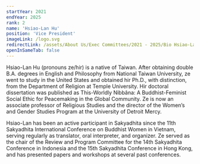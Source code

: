 ```yaml
---
startYear: 2021
endYear: 2025
rank: 2
name: 'Hsiao-Lan Hu'
position: 'Vice President'
imageLink: /logo.svg
redirectLink: /assets/About Us/Exec Committees/2021 - 2025/Bio Hsiao-Lan Hu.pdf
openInSameTab: false
---
```

Hsiao-Lan Hu (pronouns ze/hir) is a native of Taiwan. After obtaining double B.A. degrees in
English and Philosophy from National Taiwan University, ze went to study in the United States
and obtained hir Ph.D., with distinction, from the Department of Religion at Temple University.
Hir doctoral dissertation was published as This-Worldly Nibbâna: A Buddhist-Feminist Social
Ethic for Peacemaking in the Global Community. Ze is now an associate professor of Religious
Studies and the director of the Women’s and Gender Studies Program at the University of Detroit
Mercy.

Hsiao-Lan has been an active participant in Sakyadhita since the 11th Sakyadhita International
Conference on Buddhist Women in Vietnam, serving regularly as translator, oral interpreter, and
organizer. Ze served as the chair of the Review and Program Committee for the 14th Sakyadhita
Conference in Indonesia and the 15th Sakyadhita Conference in Hong Kong, and has presented
papers and workshops at several past conferences.
